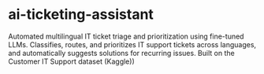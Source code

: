 # ai-ticketing-assistant
Automated multilingual IT ticket triage and prioritization using fine-tuned LLMs. Classifies, routes, and prioritizes IT support tickets across languages, and automatically suggests solutions for recurring issues. Built on the Customer IT Support dataset (Kaggle))

